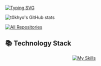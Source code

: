 <!-- Typing animation introducing yourself -->
<a href="https://git.io/typing-svg"><img src="https://readme-typing-svg.demolab.com?font=Fira+Code&duration=4600&pause=2500&color=FFC43D&width=435&lines=Hi+there%2C+This+is+Abdelrahman+%F0%9F%91%8B" alt="Typing SVG" /></a>

<!-- GitHub stats with icons and gruvbox theme -->
![t0khyo's GitHub stats](https://github-readme-stats.vercel.app/api?username=t0khyo&show_icons=true&theme=gruvbox&rank_icon=github)

<!-- Link to view all repositories -->
<p align="left">
  <a href="https://github.com/t0khyo?tab=repositories"><img alt="All Repositories" title="All Repositories" src="https://custom-icon-badges.herokuapp.com/badge/-All%20Repos-FFC43D?style=for-the-badge&logoColor=white&logo=repo"/></a>
</p>

## 📚 Technology Stack  

<!-- Skills icons showcasing your tech stack -->
<div align="center">

[![My Skills](https://skillicons.dev/icons?i=java,spring,postgres,mysql,js,docker,git,linux)](https://skillicons.dev)

</div>  


